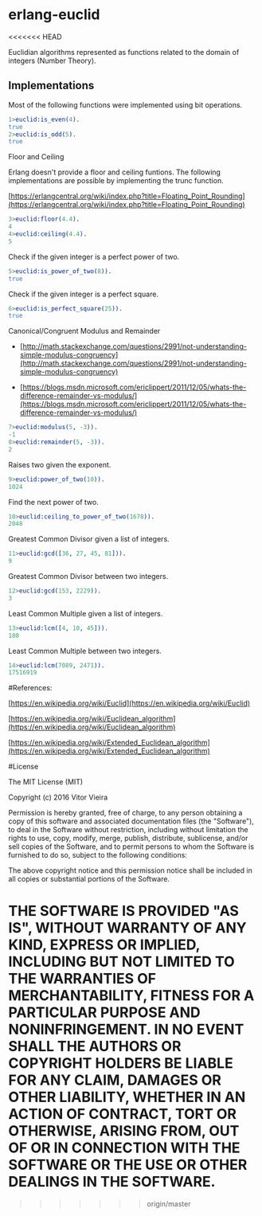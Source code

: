 # erlang-euclid
<<<<<<< HEAD


Euclidian algorithms represented as functions related to the domain of integers (Number Theory). 


## Implementations

Most of the following functions were implemented using bit operations.

```erlang
1>euclid:is_even(4).
true
2>euclid:is_odd(5).
true
```

Floor and Ceiling

Erlang doesn't provide a floor and ceiling funtions. The following implementations are possible by implementing the trunc function. 

[https://erlangcentral.org/wiki/index.php?title=Floating_Point_Rounding](https://erlangcentral.org/wiki/index.php?title=Floating_Point_Rounding)
 
```erlang
3>euclid:floor(4.4).
4
4>euclid:ceiling(4.4).
5
```

Check if the given integer is a perfect power of two.

```erlang
5>euclid:is_power_of_two(8)).
true
```

Check if the given integer is a perfect square.

```erlang
6>euclid:is_perfect_square(25)).
true
```


Canonical/Congruent Modulus and Remainder  

* [http://math.stackexchange.com/questions/2991/not-understanding-simple-modulus-congruency](http://math.stackexchange.com/questions/2991/not-understanding-simple-modulus-congruency)
 
* [https://blogs.msdn.microsoft.com/ericlippert/2011/12/05/whats-the-difference-remainder-vs-modulus/](https://blogs.msdn.microsoft.com/ericlippert/2011/12/05/whats-the-difference-remainder-vs-modulus/)  


```erlang
7>euclid:modulus(5, -3)).
-1
8>euclid:remainder(5, -3)).
2
```

Raises two given the exponent.

```erlang
9>euclid:power_of_two(10)).
1024
```

Find the next power of two.

```erlang
10>euclid:ceiling_to_power_of_two(1678)).
2048
```

Greatest Common Divisor given a list of integers.

```erlang
11>euclid:gcd([36, 27, 45, 81])).
9
```

Greatest Common Divisor between two integers.

```erlang
12>euclid:gcd(153, 2229)).
3
```

Least Common Multiple given a list of integers.

```erlang
13>euclid:lcm([4, 10, 45])).
180
```

Least Common Multiple between two integers.

```erlang
14>euclid:lcm(7089, 2471)).
17516919
```


#References:

[https://en.wikipedia.org/wiki/Euclid](https://en.wikipedia.org/wiki/Euclid)

[https://en.wikipedia.org/wiki/Euclidean_algorithm](https://en.wikipedia.org/wiki/Euclidean_algorithm)

[https://en.wikipedia.org/wiki/Extended_Euclidean_algorithm](https://en.wikipedia.org/wiki/Extended_Euclidean_algorithm)


#License

The MIT License (MIT)

Copyright (c) 2016 Vitor Vieira

Permission is hereby granted, free of charge, to any person obtaining a copy
of this software and associated documentation files (the "Software"), to deal
in the Software without restriction, including without limitation the rights
to use, copy, modify, merge, publish, distribute, sublicense, and/or sell
copies of the Software, and to permit persons to whom the Software is
furnished to do so, subject to the following conditions:

The above copyright notice and this permission notice shall be included in all
copies or substantial portions of the Software.

THE SOFTWARE IS PROVIDED "AS IS", WITHOUT WARRANTY OF ANY KIND, EXPRESS OR
IMPLIED, INCLUDING BUT NOT LIMITED TO THE WARRANTIES OF MERCHANTABILITY,
FITNESS FOR A PARTICULAR PURPOSE AND NONINFRINGEMENT. IN NO EVENT SHALL THE
AUTHORS OR COPYRIGHT HOLDERS BE LIABLE FOR ANY CLAIM, DAMAGES OR OTHER
LIABILITY, WHETHER IN AN ACTION OF CONTRACT, TORT OR OTHERWISE, ARISING FROM,
OUT OF OR IN CONNECTION WITH THE SOFTWARE OR THE USE OR OTHER DEALINGS IN THE
SOFTWARE.
=======
>>>>>>> origin/master
